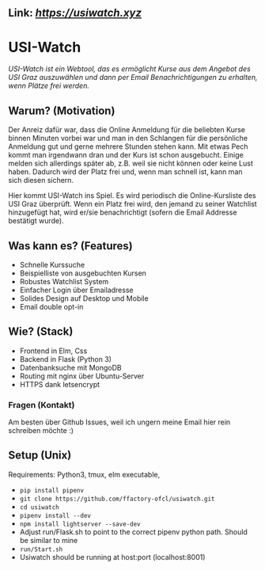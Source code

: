 ## Link: ***https://usiwatch.xyz***

# USI-Watch
*USI-Watch ist ein Webtool, das es ermöglicht Kurse aus dem Angebot des USI Graz auszuwählen und dann per Email Benachrichtigungen zu erhalten, wenn Plätze frei werden.*

## Warum? (Motivation)
Der Anreiz dafür war, dass die Online Anmeldung für die beliebten Kurse binnen Minuten vorbei war und man in den Schlangen für die persönliche Anmeldung gut und gerne mehrere Stunden stehen kann. Mit etwas Pech kommt man irgendwann dran und der Kurs ist schon ausgebucht.
Einige melden sich allerdings später ab, z.B. weil sie nicht können oder keine Lust haben. Dadurch wird der Platz frei und, wenn man schnell ist, kann man sich diesen sichern.

Hier kommt USI-Watch ins Spiel. Es wird periodisch die Online-Kursliste des USI Graz überprüft. Wenn ein Platz frei wird, den jemand zu seiner Watchlist hinzugefügt hat, wird er/sie benachrichtigt (sofern die Email Addresse bestätigt wurde).

## Was kann es? (Features)
- Schnelle Kurssuche
- Beispielliste von ausgebuchten Kursen
- Robustes Watchlist System
- Einfacher Login über Emailadresse
- Solides Design auf Desktop und Mobile
- Email double opt-in

## Wie? (Stack)
- Frontend in Elm, Css
- Backend in Flask (Python 3)
- Datenbanksuche mit MongoDB
- Routing mit nginx über Ubuntu-Server
- HTTPS dank letsencrypt

### Fragen (Kontakt)
Am besten über Github Issues, weil ich ungern meine Email hier rein schreiben möchte :)

## Setup (Unix)
Requirements: Python3, tmux, elm executable, 
- `pip install pipenv`
- `git clone https://github.com/ffactory-ofcl/usiwatch.git`
- `cd usiwatch`
- `pipenv install --dev`
- `npm install lightserver --save-dev`
- Adjust run/Flask.sh to point to the correct pipenv python path. Should be similar to mine
- `run/Start.sh`
- Usiwatch should be running at host:port (localhost:8001)